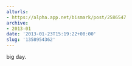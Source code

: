 ```yaml
---
alturls:
- https://alpha.app.net/bismark/post/2586547
archive:
- 2013-01
date: '2013-01-23T15:19:22+00:00'
slug: '1358954362'
---
```


big day.
